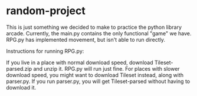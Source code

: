 # random-project

This is just something we decided to make to practice the python library arcade. Currently, the main.py contains the only functional "game" we have. RPG.py has implemented movement, but isn't able to run directly.

Instructions for running RPG.py:

If you live in a place with normal download speed, download Tileset-parsed.zip and unzip it. RPG.py will run just fine. For places with slower download speed, you might want to download Tileset instead, along with parser.py. If you run parser.py, you will get Tileset-parsed without having to download it.
